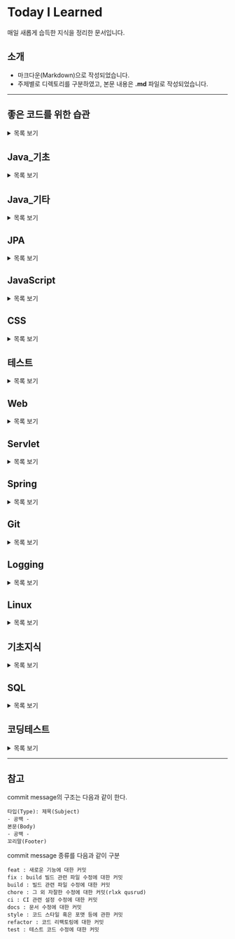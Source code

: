 # Today I Learned
매일 새롭게 습득한 지식을 정리한 문서입니다.

## 소개
* 마크다운(Markdown)으로 작성되었습니다.
* 주제별로 디렉토리를 구분하였고, 본문 내용은 **.md** 파일로 작성되었습니다.
---
## 좋은 코드를 위한 습관

<details>
<summary>목록 보기</summary>

 * [자바 코드 컨벤션](https://naver.github.io/hackday-conventions-java/)
 * [객체지향 생활 체조](https://developerfarm.wordpress.com/2012/02/03/object_calisthenics_summary/)
 * [효과적인 이름짓기](https://remotty.github.io/blog/2014/03/01/hyogwajeogin-ireumjisgi/)
 
 </details>

## Java_기초

<details>
<summary>목록 보기</summary>

 * [메인메소드](https://github.com/chan-gon/TIL/blob/master/Java/%EB%A9%94%EC%9D%B8%EB%A9%94%EC%86%8C%EB%93%9C.md)
 * [변수와 타입](https://github.com/chan-gon/TIL/blob/master/Java/%EB%B3%80%EC%88%98%EC%99%80%20%ED%83%80%EC%9E%85.md)
 * [연산자](https://github.com/chan-gon/TIL/blob/master/Java/%EC%97%B0%EC%82%B0%EC%9E%90.md)
 * [조건문과 반복문](https://github.com/chan-gon/TIL/blob/master/Java/%EC%A1%B0%EA%B1%B4%EB%AC%B8%EA%B3%BC%20%EB%B0%98%EB%B3%B5%EB%AC%B8.md)
 * [참조 타입](https://github.com/chan-gon/TIL/blob/master/Java/%EC%B0%B8%EC%A1%B0%20%ED%83%80%EC%9E%85.md)
 * [클래스_1](https://github.com/chan-gon/TIL/blob/master/Java/%ED%81%B4%EB%9E%98%EC%8A%A4_1.md)
 * [클래스_2](https://github.com/chan-gon/TIL/blob/master/Java/%ED%81%B4%EB%9E%98%EC%8A%A4_2.md)
 * [상속](https://github.com/chan-gon/TIL/blob/master/Java/%EC%83%81%EC%86%8D.md)
 * [인터페이스](https://github.com/chan-gon/TIL/blob/master/Java/%EC%9D%B8%ED%84%B0%ED%8E%98%EC%9D%B4%EC%8A%A4.md)
 * [중첩 클래스와 중첩 인터페이스](https://github.com/chan-gon/TIL/blob/master/Java/%EC%A4%91%EC%B2%A9%20%ED%81%B4%EB%9E%98%EC%8A%A4%EC%99%80%20%EC%A4%91%EC%B2%A9%20%EC%9D%B8%ED%84%B0%ED%8E%98%EC%9D%B4%EC%8A%A4.md)
 * [예외 처리](https://github.com/chan-gon/TIL/blob/master/Java/%EC%98%88%EC%99%B8%20%EC%B2%98%EB%A6%AC.md)
 * [기본API클래스_1](https://github.com/chan-gon/TIL/blob/master/Java/%EA%B8%B0%EB%B3%B8API%ED%81%B4%EB%9E%98%EC%8A%A4_1.md)
 * [기본API클래스_2](https://github.com/chan-gon/TIL/blob/master/Java/%EA%B8%B0%EB%B3%B8API%ED%81%B4%EB%9E%98%EC%8A%A4_2.md)
 * [기본API클래스_3](https://github.com/chan-gon/TIL/blob/master/Java/%EA%B8%B0%EB%B3%B8API%ED%81%B4%EB%9E%98%EC%8A%A4_3.md)
 * [멀티 스레드](https://github.com/chan-gon/TIL/blob/master/Java/%EB%A9%80%ED%8B%B0%20%EC%8A%A4%EB%A0%88%EB%93%9C.md)
 * [제네릭](https://github.com/chan-gon/TIL/blob/master/Java/%EC%A0%9C%EB%84%A4%EB%A6%AD.md)
 * [람다식](https://github.com/chan-gon/TIL/blob/master/Java/%EB%9E%8C%EB%8B%A4%EC%8B%9D.md)
 * [컬렉션 프레임워크](https://github.com/chan-gon/TIL/blob/master/Java/%EC%BB%AC%EB%A0%89%EC%85%98%20%ED%94%84%EB%A0%88%EC%9E%84%EC%9B%8C%ED%81%AC.md)
 * [스트림](https://github.com/chan-gon/TIL/blob/master/Java/%EC%8A%A4%ED%8A%B8%EB%A6%BC.md)
 * [IO 기반 입출력 및 네트워킹_1](https://github.com/chan-gon/TIL/blob/master/Java/IO%20%EA%B8%B0%EB%B0%98%20%EC%9E%85%EC%B6%9C%EB%A0%A5%20%EB%B0%8F%20%EB%84%A4%ED%8A%B8%EC%9B%8C%ED%82%B9_1.md)
 * [IO 기반 입출력 및 네트워킹_2](https://github.com/chan-gon/TIL/blob/master/Java/IO%20%EA%B8%B0%EB%B0%98%20%EC%9E%85%EC%B6%9C%EB%A0%A5%20%EB%B0%8F%20%EB%84%A4%ED%8A%B8%EC%9B%8C%ED%82%B9_2.md)
 * [NIO 기반 입출력 및 네트워킹](https://github.com/chan-gon/TIL/blob/master/Java/NIO%20%EA%B8%B0%EB%B0%98%20%EC%9E%85%EC%B6%9C%EB%A0%A5%20%EB%B0%8F%20%EB%84%A4%ED%8A%B8%EC%9B%8C%ED%82%B9.md)
 * [멀티스레딩 환경에서 deadlock 방지하기](https://github.com/chan-gon/TIL/blob/master/Java/%EB%A9%80%ED%8B%B0%EC%8A%A4%EB%A0%88%EB%94%A9%20%ED%99%98%EA%B2%BD%EC%97%90%EC%84%9C%20deadlock%20%EB%B0%A9%EC%A7%80%ED%95%98%EA%B8%B0.md)
* [synchronized](https://github.com/chan-gon/TIL/blob/master/Java/synchronized.md)

 </details>

## Java_기타

<details>
<summary>목록 보기</summary>

 * [함수형 인터페이스](https://github.com/chan-gon/TIL/tree/master/Java/%ED%95%A8%EC%88%98%ED%98%95%20%EC%9D%B8%ED%84%B0%ED%8E%98%EC%9D%B4%EC%8A%A4)
    * [BiFunction](https://github.com/chan-gon/TIL/blob/master/Java/%ED%95%A8%EC%88%98%ED%98%95%20%EC%9D%B8%ED%84%B0%ED%8E%98%EC%9D%B4%EC%8A%A4/BiFunction%20%EC%9D%B8%ED%84%B0%ED%8E%98%EC%9D%B4%EC%8A%A4.md)
 * [Pattern and Matcher Class](https://github.com/chan-gon/TIL/blob/master/Java/%EA%B8%B0%ED%83%80/Pattern%2CMatcher%20%ED%81%B4%EB%9E%98%EC%8A%A4.md)
 * [private static final vs private final](https://github.com/chan-gon/TIL/blob/master/Java/%EA%B8%B0%ED%83%80/private%20static%20final%20vs%20private%20final.md)
 * [Enum 클래스](https://github.com/chan-gon/TIL/blob/master/Java/%EA%B8%B0%ED%83%80/Enum.md)
 * [예외](https://github.com/chan-gon/TIL/blob/master/Java/%EA%B8%B0%ED%83%80/%EC%98%88%EC%99%B8.md)
 * [stream](https://github.com/chan-gon/TIL/blob/master/Java/%EA%B8%B0%ED%83%80/stream.md)
 * [자바 메모리 구조](https://github.com/chan-gon/TIL/blob/master/Java/%EA%B8%B0%ED%83%80/%EC%9E%90%EB%B0%94%20%EB%A9%94%EB%AA%A8%EB%A6%AC%20%EA%B5%AC%EC%A1%B0.md)
 * [String Pool](https://github.com/chan-gon/TIL/blob/master/Java/%EA%B8%B0%ED%83%80/String%20Pool.md)
 * [String 객체의 불변성](https://github.com/chan-gon/TIL/blob/master/Java/%EA%B8%B0%ED%83%80/String%20%EA%B0%9D%EC%B2%B4%EC%9D%98%20%EB%B6%88%EB%B3%80%EC%84%B1.md)
 * [인터페이스와 추상클래스](https://github.com/chan-gon/TIL/blob/master/Java/%EA%B8%B0%ED%83%80/%EC%9D%B8%ED%84%B0%ED%8E%98%EC%9D%B4%EC%8A%A4%EC%99%80%20%EC%B6%94%EC%83%81%20%ED%81%B4%EB%9E%98%EC%8A%A4.md)
 * [toString() 메소드](https://github.com/chan-gon/TIL/blob/master/Java/%EA%B8%B0%ED%83%80/toString%20%EB%A9%94%EC%86%8C%EB%93%9C.md)
 * [자바 메모리 Heap 그리고 Stack](https://github.com/chan-gon/TIL/blob/master/Java/%EA%B8%B0%ED%83%80/%EC%9E%90%EB%B0%94%20%EB%A9%94%EB%AA%A8%EB%A6%AC%20Heap%20%EA%B7%B8%EB%A6%AC%EA%B3%A0%20Stack.md)
 * [jdk와 jre의 차이점](https://github.com/chan-gon/TIL/blob/master/Java/%EA%B8%B0%ED%83%80/jdk%EC%99%80%20jre%EC%9D%98%20%EC%B0%A8%EC%9D%B4%EC%A0%90.md)
 * [자바 클래스 파일(.class)](https://github.com/chan-gon/TIL/blob/master/Java/%EA%B8%B0%ED%83%80/%EC%9E%90%EB%B0%94%20%ED%81%B4%EB%9E%98%EC%8A%A4%20%ED%8C%8C%EC%9D%BC(.class).md)
 * [컬렉션 프레임워크](https://github.com/chan-gon/TIL/blob/master/Java/%EC%BB%AC%EB%A0%89%EC%85%98%20%ED%94%84%EB%A0%88%EC%9E%84%EC%9B%8C%ED%81%AC.md)

  </details>

## JPA

<details>
<summary>목록 보기</summary>

* [JPA 기본 개념](https://github.com/chan-gon/TIL/blob/master/JPA/jpa%20%EA%B8%B0%EB%B3%B8%20%EA%B0%9C%EB%85%90.md)
* [JPA 시작하기](https://github.com/chan-gon/TIL/blob/master/JPA/jpa-basic/jpa%EC%8B%9C%EC%9E%91%ED%95%98%EA%B8%B0.md)
* [영속성 컨텍스트](https://github.com/chan-gon/TIL/blob/master/JPA/jpa-basic/%EC%98%81%EC%86%8D%EC%84%B1%20%EC%BB%A8%ED%85%8D%EC%8A%A4%ED%8A%B8.md)
* [엔티티 매핑](https://github.com/chan-gon/TIL/blob/master/JPA/jpa-basic/%EC%97%94%ED%8B%B0%ED%8B%B0%20%EB%A7%A4%ED%95%91.md)
* [필드와 컬럼 매핑](https://github.com/chan-gon/TIL/blob/master/JPA/jpa-basic/%ED%95%84%EB%93%9C%EC%99%80%20%EC%BB%AC%EB%9F%BC%20%EB%A7%A4%ED%95%91.md)
* [기본 키 매핑](https://github.com/chan-gon/TIL/blob/master/JPA/jpa-basic/%EA%B8%B0%EB%B3%B8%20%ED%82%A4%20%EB%A7%A4%ED%95%91.md)

</details>

## JavaScript

<details>
<summary>목록 보기</summary>

 * [변수](https://github.com/chan-gon/TIL/blob/master/JavaScript/%EB%B3%80%EC%88%98.md)
 * [표현식과 반복문](https://github.com/chan-gon/TIL/blob/master/JavaScript/%ED%91%9C%ED%98%84%EC%8B%9D%EA%B3%BC%20%EB%AC%B8.md)
 * [데이터 타입](https://github.com/chan-gon/TIL/blob/master/JavaScript/%EB%8D%B0%EC%9D%B4%ED%84%B0%20%ED%83%80%EC%9E%85.md)
 * [연산자](https://github.com/chan-gon/TIL/blob/master/JavaScript/%EC%97%B0%EC%82%B0%EC%9E%90.md)
 * [제어문](https://github.com/chan-gon/TIL/blob/master/JavaScript/%EC%A0%9C%EC%96%B4%EB%AC%B8.md)
 * [타입 변환과 단축 평가](https://github.com/chan-gon/TIL/blob/master/JavaScript/%ED%83%80%EC%9E%85%20%EB%B3%80%ED%99%98%EA%B3%BC%20%EB%8B%A8%EC%B6%95%20%ED%8F%89%EA%B0%80.md)
 * [객체 리터럴](https://github.com/chan-gon/TIL/blob/master/JavaScript/%EA%B0%9D%EC%B2%B4%20%EB%A6%AC%ED%84%B0%EB%9F%B4.md)
 * [원시 값과 객체의 비교](https://github.com/chan-gon/TIL/blob/master/JavaScript/%EC%9B%90%EC%8B%9C%20%EA%B0%92%EA%B3%BC%20%EA%B0%9D%EC%B2%B4%EC%9D%98%20%EB%B9%84%EA%B5%90.md)
 * [함수_1](https://github.com/chan-gon/TIL/blob/master/JavaScript/%ED%95%A8%EC%88%98.md)
 * [함수_2](https://github.com/chan-gon/TIL/blob/master/JavaScript/%ED%95%A8%EC%88%98_2.md)
 * [스코프](https://github.com/chan-gon/TIL/blob/master/JavaScript/%EC%8A%A4%EC%BD%94%ED%94%84.md)
 * [전역 변수의 문제점](https://github.com/chan-gon/TIL/blob/master/JavaScript/%EC%A0%84%EC%97%AD%20%EB%B3%80%EC%88%98%EC%9D%98%20%EB%AC%B8%EC%A0%9C%EC%A0%90.md)
 * [let과 const 키워드](https://github.com/chan-gon/TIL/blob/master/JavaScript/let%EA%B3%BC%20const%20%ED%82%A4%EC%9B%8C%EB%93%9C.md)
 * [프로퍼티 어트리뷰트](https://github.com/chan-gon/TIL/blob/master/JavaScript/%ED%94%84%EB%A1%9C%ED%8D%BC%ED%8B%B0%20%EC%96%B4%ED%8A%B8%EB%A6%AC%EB%B7%B0%ED%8A%B8.md)
 * [생성자 함수에 의한 객체 생성](https://github.com/chan-gon/TIL/blob/master/JavaScript/%EC%83%9D%EC%84%B1%EC%9E%90%20%ED%95%A8%EC%88%98%EC%97%90%20%EC%9D%98%ED%95%9C%20%EA%B0%9D%EC%B2%B4%20%EC%83%9D%EC%84%B1.md)
 * [함수와 일급 객체](https://github.com/chan-gon/TIL/blob/master/JavaScript/%ED%95%A8%EC%88%98%EC%99%80%20%EC%9D%BC%EA%B8%89%20%EA%B0%9D%EC%B2%B4.md)
 * [XMLHttpRequest 객체를 통한 Ajax 통신](https://github.com/chan-gon/TIL/blob/master/JavaScript/XMLHttpRequest%20%EA%B0%9D%EC%B2%B4%EB%A5%BC%20%ED%86%B5%ED%95%9C%20Ajax%20%ED%86%B5%EC%8B%A0.md)

</details>

 ## CSS

<details>
<summary>목록 보기</summary>

  * [꺽쇠를 이용한 자식 선택](https://github.com/chan-gon/TIL/blob/master/CSS/%EA%BA%BD%EC%87%A0%EB%A5%BC%20%EC%9D%B4%EC%9A%A9%ED%95%9C%20%EC%9E%90%EC%8B%9D%20%EC%84%A0%ED%83%9D.md)

</details>

 ## 테스트

<details>
<summary>목록 보기</summary>

  * [JUnit5](https://github.com/chan-gon/TIL/blob/master/%ED%85%8C%EC%8A%A4%ED%8A%B8/JUnit5.md)

</details>


 ## Web

<details>
<summary>목록 보기</summary>

  * [HTTP 메시지](https://github.com/chan-gon/TIL/blob/master/Web/HTTP%20%EB%A9%94%EC%8B%9C%EC%A7%80.md)
  * [HTTP 상태 코드](https://github.com/chan-gon/TIL/blob/master/Web/HTTP%20%EC%83%81%ED%83%9C%EC%BD%94%EB%93%9C.md)
  * [네트워크 기본 개념](https://github.com/chan-gon/TIL/blob/master/Web/%EB%84%A4%ED%8A%B8%EC%9B%8C%ED%81%AC%20%EA%B8%B0%EB%B3%B8%20%EA%B0%9C%EB%85%90.md)
  * [인증의 구조](https://github.com/chan-gon/TIL/blob/master/Web/%EC%9D%B8%EC%A6%9D%EC%9D%98%20%EA%B5%AC%EC%A1%B0.md)
  * [HTTPS](https://github.com/chan-gon/TIL/blob/master/Web/HTTPS.md)
  * [TCP/IP](https://github.com/chan-gon/TIL/blob/master/Web/TCP%20IP.md)
  * [Web Server와 Web Application Server](https://github.com/chan-gon/TIL/blob/master/Web/Web%20Server%EC%99%80WAS.md)
  * [Cookie 그리고 Session](https://github.com/chan-gon/TIL/blob/master/Web/Cookie%20%EA%B7%B8%EB%A6%AC%EA%B3%A0%20Session.md)
  * [웹 애플리케이션](https://github.com/chan-gon/TIL/blob/master/Web/%EC%9B%B9%20%EC%95%A0%ED%94%8C%EB%A6%AC%EC%BC%80%EC%9D%B4%EC%85%98.md)
  * [DNS](https://github.com/chan-gon/TIL/blob/master/Web/DNS.md)
  * [웹의 발전](https://github.com/chan-gon/TIL/blob/master/Web/%EC%9B%B9%EC%9D%98%20%EB%B0%9C%EC%A0%84.md)
  * [OSI model](https://github.com/chan-gon/TIL/blob/master/Web/OSI%20model.md)

</details>

## Servlet

<details>
<summary>목록 보기</summary>

  * [PrintWriter out = response.getWriter(); 의 동작 원리](https://github.com/chan-gon/TIL/blob/master/Servlet/getWriter.md)
  * [Servlet 한글 처리](https://github.com/chan-gon/TIL/blob/master/Servlet/%ED%95%9C%EA%B8%80%20%EC%B2%98%EB%A6%AC.md)

</details>

## Spring

<details>
<summary>목록 보기</summary>

* [XML 대신 Java 클래스 파일로 스프링 관련 설정하기](https://github.com/chan-gon/TIL/blob/master/Spring/XML%20%EB%8C%80%EC%8B%A0%20Java%20%ED%81%B4%EB%9E%98%EC%8A%A4%20%ED%8C%8C%EC%9D%BC%EB%A1%9C%20%EC%8A%A4%ED%94%84%EB%A7%81%20%EA%B4%80%EB%A0%A8%20%EC%84%A4%EC%A0%95%ED%95%98%EA%B8%B0.md)
* [@PathVariable, @RequestParam, @RequestBody, @ResponseBody](https://github.com/chan-gon/TIL/blob/master/Spring/%40PathVariable%2C%20%40RequestParam%2C%20%40RequestBody%2C%20%40ResponseBody.md)
* [제어의 역전 그리고 의존성 주입 - 1](https://github.com/chan-gon/TIL/blob/master/Spring/%EC%A0%9C%EC%96%B4%EC%9D%98%20%EC%97%AD%EC%A0%84%20%EA%B7%B8%EB%A6%AC%EA%B3%A0%20%EC%9D%98%EC%A1%B4%EC%84%B1%20%EC%A3%BC%EC%9E%85%20-%201.md)
* [트랜잭션 설정을 통한 데이터 무결성 확보](https://github.com/chan-gon/TIL/blob/master/Spring/%ED%8A%B8%EB%9E%9C%EC%9E%AD%EC%85%98%20%EC%84%A4%EC%A0%95%EC%9D%84%20%ED%86%B5%ED%95%9C%20%EB%8D%B0%EC%9D%B4%ED%84%B0%20%EB%AC%B4%EA%B2%B0%EC%84%B1%20%ED%99%95%EB%B3%B4.md)

</details>


 ## Git

<details>
<summary>목록 보기</summary>

  * [누구나 쉽게 이해할 수 있는 Git 입문](https://backlog.com/git-tutorial/kr/)
  * [버전관리를 들어본적 없는 사람들을 위한 DVCS - Git](https://www.slideshare.net/ibare/dvcs-git)
  * [Pro Git](http://git-scm.com/book/ko/v2)
  * [Repository 생성 및 연결](https://github.com/chan-gon/TIL/blob/master/Git/Repository%20%EC%83%9D%EC%84%B1%20%EB%B0%8F%20%EC%97%B0%EA%B2%B0.md)
  * [다른 Repository를 내가 생성한 Repository로 옮기기](https://github.com/chan-gon/TIL/blob/master/Git/%EB%8B%A4%EB%A5%B8%20Repository%EB%A5%BC%20%EB%82%B4%EA%B0%80%20%EC%83%9D%EC%84%B1%ED%95%9C%20Repository%EB%A1%9C%20%EC%98%AE%EA%B8%B0%EA%B8%B0.md)
  * [Git 브랜치 전환](https://github.com/chan-gon/TIL/blob/master/Git/GIt%20%EB%B8%8C%EB%9E%9C%EC%B9%98%20%EC%A0%84%ED%99%98.md)

</details>

 ## Logging

<details>
<summary>목록 보기</summary>

  * [로깅 레벨, 패키지별 로깅 라이브러리 설정, 이클립스 템플릿을 통한 반복 설정 해결](https://www.youtube.com/watch?v=040Y3MBNnyw)
  * [SLF4J Logger Template for Eclipse](https://gist.github.com/xcoulon/5da14e704aabfbdb00c8)
  * [로그 사용법](https://yangbongsoo.gitbook.io/study/undefined/log)

</details>

## Linux

<details>
<summary>목록 보기</summary>

  * [복사&붙여넣기](https://github.com/chan-gon/TIL/blob/master/Linux/%EB%B3%B5%EC%82%AC%26%EB%B6%99%EC%97%AC%EB%84%A3%EA%B8%B0.md)
  * [심볼릭 링크](https://github.com/chan-gon/TIL/blob/master/Linux/%EC%8B%AC%EB%B3%BC%EB%A6%AD%20%EB%A7%81%ED%81%AC.md)
  * [tar 명령어](https://github.com/chan-gon/TIL/blob/master/Linux/tar%20%EB%AA%85%EB%A0%B9%EC%96%B4.md)
  * [우분투 버전 확인](https://github.com/chan-gon/TIL/blob/master/Linux/%EC%9A%B0%EB%B6%84%ED%88%AC%20%EB%B2%84%EC%A0%84%20%ED%99%95%EC%9D%B8.md)
  * [Ubuntu 톰캣 설치](https://github.com/chan-gon/TIL/blob/master/Linux/Ubuntu%20%ED%86%B0%EC%BA%A3%20%EC%84%A4%EC%B9%98.md)
  * [Ubuntu 톰캣 포트 변경](https://github.com/chan-gon/TIL/blob/master/Linux/Ubuntu%20%ED%86%B0%EC%BA%A3%20%ED%8F%AC%ED%8A%B8%20%EB%B3%80%EA%B2%BD.md)
  * [메이븐 프로젝트 배포 및 자동화(with 톰캣)](https://github.com/chan-gon/TIL/blob/master/Linux/%EB%A9%94%EC%9D%B4%EB%B8%90%20%ED%94%84%EB%A1%9C%EC%A0%9D%ED%8A%B8%20%EB%B0%B0%ED%8F%AC%20%EB%B0%8F%20%EC%9E%90%EB%8F%99%ED%99%94(with%20%ED%86%B0%EC%BA%A3).md)
  * [쉘 스크립트 기본](https://github.com/chan-gon/TIL/blob/master/Linux/%EC%89%98%20%EC%8A%A4%ED%81%AC%EB%A6%BD%ED%8A%B8%20%EA%B8%B0%EB%B3%B8.md)
  * [톰캣 프로세스 확인](https://github.com/chan-gon/TIL/blob/master/Linux/%ED%86%B0%EC%BA%A3%20%ED%94%84%EB%A1%9C%EC%84%B8%EC%8A%A4%20%ED%99%95%EC%9D%B8.md)
  * [Amazon Linux 환경에서 Java 1.8, Tomcat9, Jenkins, Redis, Maven 설치 + Nginx 설치 + Hostname 변경](https://github.com/chan-gon/TIL/blob/master/Linux/Amazon%20Linux%20%ED%99%98%EA%B2%BD%EC%97%90%EC%84%9C%20Java%201.8%2C%20Tomcat9%2C%20Jenkins%2C%20Redis%2C%20Maven%20%EC%84%A4%EC%B9%98%20%2B%20Nginx%20%EC%84%A4%EC%B9%98%20%2B%20Hostname%20%EB%B3%80%EA%B2%BD.md)


</details>

## 기초지식

<details>
<summary>목록 보기</summary>

 * [네이밍(이름짓기)](https://github.com/chan-gon/TIL/blob/master/%EA%B8%B0%EC%B4%88%EC%A7%80%EC%8B%9D/%EB%84%A4%EC%9D%B4%EB%B0%8D(%EC%9D%B4%EB%A6%84%20%EC%A7%93%EA%B8%B0).md)
 * [컴파일타임과 런타임](https://github.com/chan-gon/TIL/blob/master/%EA%B8%B0%EC%B4%88%EC%A7%80%EC%8B%9D/%EC%BB%B4%ED%8C%8C%EC%9D%BC%ED%83%80%EC%9E%84%EA%B3%BC%20%EB%9F%B0%ED%83%80%EC%9E%84.md)
 * [객체지향 디자인 패턴 | Singleton](https://github.com/chan-gon/TIL/blob/master/%EA%B8%B0%EC%B4%88%EC%A7%80%EC%8B%9D/%EA%B0%9D%EC%B2%B4%EC%A7%80%ED%96%A5%20%EB%94%94%EC%9E%90%EC%9D%B8%20%ED%8C%A8%ED%84%B4/Singleton.md)
 * [객체지향 디자인 패턴 | Strategy](https://github.com/chan-gon/TIL/blob/master/%EA%B8%B0%EC%B4%88%EC%A7%80%EC%8B%9D/%EA%B0%9D%EC%B2%B4%EC%A7%80%ED%96%A5%20%EB%94%94%EC%9E%90%EC%9D%B8%20%ED%8C%A8%ED%84%B4/Strategy.md)
 * [객체지향 디자인 패턴 | State](https://github.com/chan-gon/TIL/blob/master/%EA%B8%B0%EC%B4%88%EC%A7%80%EC%8B%9D/%EA%B0%9D%EC%B2%B4%EC%A7%80%ED%96%A5%20%EB%94%94%EC%9E%90%EC%9D%B8%20%ED%8C%A8%ED%84%B4/State.md)
 * [객체지향 디자인 패턴 | Command](https://github.com/chan-gon/TIL/blob/master/%EA%B8%B0%EC%B4%88%EC%A7%80%EC%8B%9D/%EA%B0%9D%EC%B2%B4%EC%A7%80%ED%96%A5%20%EB%94%94%EC%9E%90%EC%9D%B8%20%ED%8C%A8%ED%84%B4/Command.md)
 * [객체지향 디자인 패턴 | Factory Method](https://github.com/chan-gon/TIL/blob/master/%EA%B8%B0%EC%B4%88%EC%A7%80%EC%8B%9D/Creational%20Pattern/FactoryMethod.md)
 * [응집도와 결합도](https://github.com/chan-gon/TIL/blob/master/%EA%B8%B0%EC%B4%88%EC%A7%80%EC%8B%9D/%EC%9D%91%EC%A7%91%EB%8F%84%EC%99%80%20%EA%B2%B0%ED%95%A9%EB%8F%84.md)

</details>

## SQL

<details>
<summary>목록 보기</summary>

 * [Oracle | JOIN](https://github.com/chan-gon/TIL/blob/master/SQL/Oracle/JOIN.md)

</details>

## 코딩테스트

<details>
<summary>목록 보기</summary>

 * [Hash/전화번호목록](https://github.com/chan-gon/TIL/blob/master/%EC%BD%94%EB%94%A9%ED%85%8C%EC%8A%A4%ED%8A%B8%EC%97%B0%EC%8A%B5/Hash/phoneBook.java)

</details>

---

## 참고


commit message의 구조는 다음과 같이 한다.
```
타입(Type): 제목(Subject)
- 공백 -
본문(Body)
- 공백 -
꼬리말(Footer)
```

commit message 종류를 다음과 같이 구분

```
feat : 새로운 기능에 대한 커밋 
fix : build 빌드 관련 파일 수정에 대한 커밋 
build : 빌드 관련 파일 수정에 대한 커밋 
chore : 그 외 자잘한 수정에 대한 커밋(rlxk qusrud) 
ci : CI 관련 설정 수정에 대한 커밋 
docs : 문서 수정에 대한 커밋 
style : 코드 스타일 혹은 포맷 등에 관한 커밋 
refactor : 코드 리팩토링에 대한 커밋 
test : 테스트 코드 수정에 대한 커밋
```

